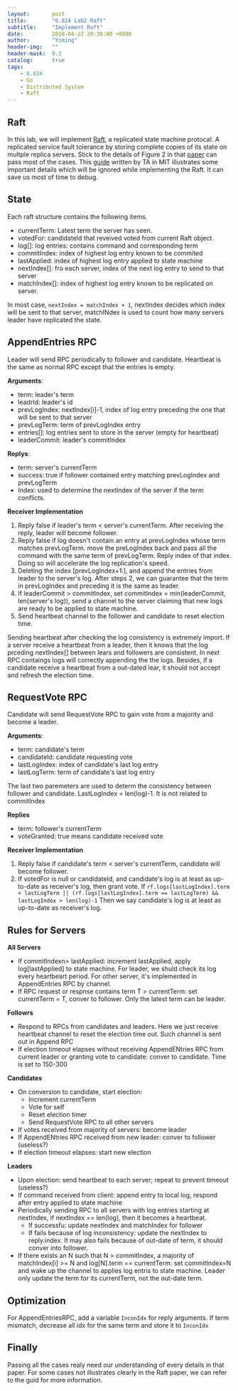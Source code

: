 ```yaml
---
layout:       post
title:        "6.824 Lab2 Raft"
subtitle:     "Implement Raft"
date:         2018-04-22 20:30:00 +0800
author:       "Yiming"
header-img:   ""
header-mask:  0.3
catalog:      true
tags:
    - 6.824
    - Go
    - Distributed System
    - Raft
---
```



## Raft

In this lab, we will implement [Raft](https://pdos.csail.mit.edu/6.824/papers/raft-extended.pdf), a replicated state machine protocal. A replicated service fault tolerance by storing complete copies of its state on multple replica servers. Stick to the details of Figure 2 in that [paper](https://pdos.csail.mit.edu/6.824/papers/raft-extended.pdf) can pass most of the cases. This [guide](https://thesquareplanet.com/blog/students-guide-to-raft/) written by TA in MIT illustrates some important details which will be ignored while implementing the Raft. It can save us most of time to debug.

## State

Each raft structure contains the following items.

- currentTerm: Latest term the server has seen.
- votedFor: candidateId that reveived voted from current Raft object.
- log[]: log entries: contains command and corresponding term
- commitIndex: index of highest log entry known to be commited
- lastApplied: index of highest log entry applied to state machine
- nextIndex[]: fro each server, index of the next log entry to send to that server
- matchIndex[]: index of highest log entry known to be replicated on server.

In most case, `nextIndex = matchIndex + 1`, nextIndex decides which index will be sent to that server, matchINdex is used to count how many servers leader have replicated the state.

## AppendEntries RPC

Leader will send RPC periodically to follower and candidate. Heartbeat is the same as normal RPC except that the entries is empty.

**Arguments**:

- term: leader's term
- leadrId: leader's id
- prevLogIndex: nextIndex[i]-1, index of log entry preceding the one that will be sent to that server
- prevLogTerm: term of prevLogIndex entry
- entries[]: log entries sent to store in the server (empty for heartbeat)
- leaderCommit: leader's commitIndex

**Replys**:

- term: server's currentTerm
- success: true if follower contained entry matching prevLogIndex and prevLogTerm
- Index: used to determine the nextIndex of the server if the term conflicts.

**Receiver Implementation**

1. Reply false if leader's term < server's currentTerm. After receiving the reply, leader will become follower.
2. Reply false if log doesn't contain an entry at prevLogIndex whose term matches prevLogTerm. move the preLogIndex back and pass all the command with the same term of prevLogTerm. Reply index of that index. Doing so will accelerate the log replication's speed.
3. Deleting the index [prevLogIndex+1:], and append the entries from leader to the server's log. After steps 2, we can guarantee that the term in prevLogIndex and preceding it is the same as leader.
4. If leaderCommit > commitIndex, set commitIndex = min(leaderCommit, len(server's log)), send a channel to the server claiming that new logs are ready to be applied to state machine.
6. Send heartbeat channel to the follower and candidate to reset election time.

Sending heartbeat after checking the log consistency is extremely import. If a server receive a heartbeat from a leader, then it knows that the log prceding nextIndex[] between lears and followers are consistent. In next RPC contaings logs will correctly appending the the logs. Besides, if a candidate receive a heartbeat from a out-dated lear, it should not accept and refresh the election time.

## RequestVote RPC

Candidate will send RequestVote RPC to gain vote from a majority and become a leader.

**Arguments**:

- term: candidate's term
- candidateId: candidate requesting vote
- lastLogIndex: index of candidate's last log entry
- lastLogTerm: term of candidate's last log entry

The last two paremeters are used to determ the consistency between follower and candidate. LastLogIndex = len(log)-1. It is not related to commitIndex

**Replies**

- term: follower's currentTerm
- voteGranted: true means candidate received vote

**Receiver Implementation**

1. Reply false if candidate's term < server's currentTerm, candidate will become follower.
2. If votedFor is null or candidateId, and candidate's log is at least as up-to-date as receiver's log, then grant vote. If `rf.logs[lastLogIndex].term < lastLogTerm || (rf.logs[lastLogIndex].term == lastLogTerm) && lastLogIndex > len(log)-1` Then we say candidate's log is at least as up-to-date as receiver's log.

## Rules for Servers

**All Servers**

- If commitIndexn> lastApplied: increment lastApplied, apply log[lastApplied] to state machine. For leader, we shuld check its log every heartbeart period. For other server, it's implemented in AppendEntries RPC by channel.
- If RPC request or respnse contains term T > currentTerm: set currentTerm = T, conver to follower. Only the latest term can be leader.

**Followrs**

- Respond to RPCs from candidates and leaders. Here we just receive heartbeat channel to reset the election time out. Such channel is sent out in Append RPC
- If election timeout elapses without receiving AppendENtries RPC from current leader or granting vote to candidate: conver to candidate. Time is set to 150-300

**Candidates**

- On conversion to candidate, start election:
  - Increment currentTerm
  - Vote for self
  - Reset election timer
  - Send RequestVote RPC to all other servers
- If votes received from majority of servers: become leader
- If AppendENtries RPC received from new leader: conver to follower (useless?)
- If election timeout elapses: start new election

**Leaders**

- Upon election: send heartbeat to each server; repeat to prevent timeout (useless?)
- If command received from client: append entry to local log, respond after entry applied to state machine
- Periodically sending RPC to all servers with log entries starting at nextIndex, if nextIndex == len(log), then it becomes a heartbeat.
  - If successfu: update nextIndex and matchIndex for follower
  - If fails because of log inconsistency: update the nextIndex to reply.index. It may also fails because of out-date of term, it should conver into follower.
- If there exists an N such that N > commitIndex, a majority of matchIndex[i] >= N and log[N].term == currentTerm: set commitIndex=N and wake up the channel to applies log entris to state machine. Leader only update the term for its currentTerm, not the out-date term.


## Optimization

For AppendEntriesRPC, add a variable `InconIdx` for reply arguments. If term mismatch, decrease all idx for the same term and store it to `InconIdx`


## Finally

Passing all the cases realy need our understanding of every details in that paper. For some cases not illustrates clearly in the Raft paper, we can refer to the guid for more information.

